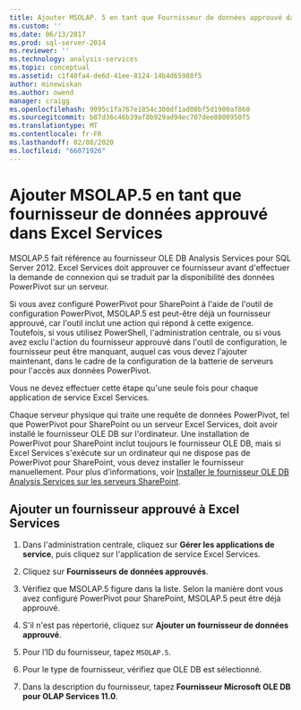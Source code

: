 ```yaml
---
title: Ajouter MSOLAP. 5 en tant que Fournisseur de données approuvé dans Excel Services | Microsoft Docs
ms.custom: ''
ms.date: 06/13/2017
ms.prod: sql-server-2014
ms.reviewer: ''
ms.technology: analysis-services
ms.topic: conceptual
ms.assetid: c1f40fa4-de6d-41ee-8124-14b4d65988f5
author: minewiskan
ms.author: owend
manager: craigg
ms.openlocfilehash: 9095c1fa767e1854c300df1ad08bf5d1900af860
ms.sourcegitcommit: b87d36c46b39af8b929ad94ec707dee8800950f5
ms.translationtype: MT
ms.contentlocale: fr-FR
ms.lasthandoff: 02/08/2020
ms.locfileid: "66071926"
---
```

# <a name="add-msolap5-as-a-trusted-data-provider-in-excel-services"></a>Ajouter MSOLAP.5 en tant que fournisseur de données approuvé dans Excel Services
  MSOLAP.5 fait référence au fournisseur OLE DB Analysis Services pour SQL Server 2012. Excel Services doit approuver ce fournisseur avant d'effectuer la demande de connexion qui se traduit par la disponibilité des données PowerPivot sur un serveur.  
  
 Si vous avez configuré PowerPivot pour SharePoint à l'aide de l'outil de configuration PowerPivot, MSOLAP.5 est peut-être déjà un fournisseur approuvé, car l'outil inclut une action qui répond à cette exigence. Toutefois, si vous utilisez PowerShell, l'administration centrale, ou si vous avez exclu l'action du fournisseur approuvé dans l'outil de configuration, le fournisseur peut être manquant, auquel cas vous devez l'ajouter maintenant, dans le cadre de la configuration de la batterie de serveurs pour l'accès aux données PowerPivot.  
  
 Vous ne devez effectuer cette étape qu'une seule fois pour chaque application de service Excel Services.  
  
 Chaque serveur physique qui traite une requête de données PowerPivot, tel que PowerPivot pour SharePoint ou un serveur Excel Services, doit avoir installé le fournisseur OLE DB sur l'ordinateur. Une installation de PowerPivot pour SharePoint inclut toujours le fournisseur OLE DB, mais si Excel Services s'exécute sur un ordinateur qui ne dispose pas de PowerPivot pour SharePoint, vous devez installer le fournisseur manuellement. Pour plus d’informations, voir [Installer le fournisseur OLE DB Analysis Services sur les serveurs SharePoint](../../sql-server/install/install-the-analysis-services-ole-db-provider-on-sharepoint-servers.md).  
  
## <a name="add-a-trusted-provider-to-excel-services"></a>Ajouter un fournisseur approuvé à Excel Services  
  
1.  Dans l'administration centrale, cliquez sur **Gérer les applications de service**, puis cliquez sur l'application de service Excel Services.  
  
2.  Cliquez sur **Fournisseurs de données approuvés**.  
  
3.  Vérifiez que MSOLAP.5 figure dans la liste. Selon la manière dont vous avez configuré PowerPivot pour SharePoint, MSOLAP.5 peut être déjà approuvé.  
  
4.  S'il n'est pas répertorié, cliquez sur **Ajouter un fournisseur de données approuvé**.  
  
5.  Pour l’ID du fournisseur, tapez `MSOLAP.5`.  
  
6.  Pour le type de fournisseur, vérifiez que OLE DB est sélectionné.  
  
7.  Dans la description du fournisseur, tapez **Fournisseur Microsoft OLE DB pour OLAP Services 11.0**.  
  
  
